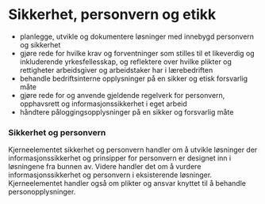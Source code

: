 # Sikkerhet, personvern og etikk

- planlegge, utvikle og dokumentere løsninger med innebygd personvern og sikkerhet
- gjøre rede for hvilke krav og forventninger som stilles til et likeverdig og inkluderende yrkesfellesskap, og reflektere over hvilke plikter og rettigheter arbeidsgiver og arbeidstaker har i lærebedriften
- behandle bedriftsinterne opplysninger på en sikker og etisk forsvarlig måte
- gjøre rede for og anvende gjeldende regelverk for personvern, opphavsrett og informasjonssikkerhet i eget arbeid
- håndtere påloggingsopplysninger på en sikker og forsvarlig måte

### Sikkerhet og personvern

Kjerneelementet sikkerhet og personvern handler om å utvikle løsninger der informasjonssikkerhet og prinsipper for personvern er designet inn i løsningene fra bunnen av. Videre handler det om å vurdere informasjonssikkerhet og personvern i eksisterende løsninger. Kjerneelementet handler også om plikter og ansvar knyttet til å behandle personopplysninger.

